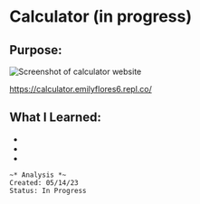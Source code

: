 # Calculator (in progress)
## Purpose: 

<p>
  <img src="https://github.com/efloresz/Calculator/assets/110843762/a11144d5-319b-477a-99ba-ea850f464823" alt="Screenshot of calculator website">
</p>
<p>
  <a href="https://calculator.emilyflores6.repl.co/">https://calculator.emilyflores6.repl.co/</a>
</p>


## What I Learned:
*
*
*
```
~* Analysis *~
Created: 05/14/23
Status: In Progress
